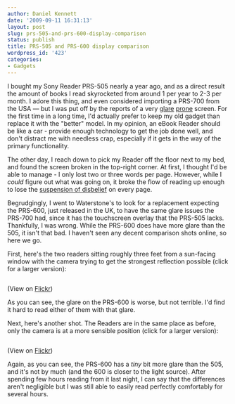 ```yaml
---
author: Daniel Kennett
date: '2009-09-11 16:31:13'
layout: post
slug: prs-505-and-prs-600-display-comparison
status: publish
title: PRS-505 and PRS-600 display comparison
wordpress_id: '423'
categories:
- Gadgets
---
```


I bought my Sony Reader PRS-505 nearly a year ago, and as a direct result the amount of books I read skyrocketed from around 1 per year to 2-3 per month. I adore this thing, and even considered importing a PRS-700 from the USA — but I was put off by the reports of a very <a href="http://gizmodo.com/5097999/sony-prs+700-reader-review-blinding-glare-kills-all-improvements">glare</a> <a href="http://www.geardiary.com/2008/11/25/this-just-in-sony-prs-700-ereader-is-a-glare-magnet/">prone</a> screen. For the first time in a long time, I'd actually prefer to keep my old gadget than replace it with the "better" model. In my opinion, an eBook Reader should be like a car - provide enough technology to get the job done well, and don't distract me with needless crap, especially if it gets in the way of the primary functionality.

The other day, I reach down to pick my Reader off the floor next to my bed, and found the screen broken in the top-right corner. At first, I thought I'd be able to manage - I only lost two or three words per page. However, while I <em>could</em> figure out what was going on, it broke the flow of reading up enough to lose the <a href="http://en.wikipedia.org/wiki/Suspension_of_disbelief">suspension of disbelief</a> on every page.

Begrudgingly, I went to Waterstone's to look for a replacement expecting the PRS-600, just released in the UK, to have the same glare issues the PRS-700 had, since it has the touchscreen overlay that the PRS-505 lacks. Thankfully, I was wrong. While the PRS-600 does have more glare than the 505, it isn't that bad. I haven't seen any decent comparison shots online, so here we go.

First, here's the two readers sitting roughly three feet from a sun-facing window with the camera trying to get the strongest reflection possible (click for a larger version):

<a href="http://farm3.static.flickr.com/2516/3909284683_509af9c711_b.jpg"><img src="http://farm3.static.flickr.com/2516/3909284683_509af9c711.jpg" alt="" /></a>

(View on <a href="http://www.flickr.com/photos/ikenndac/3909284683/">Flickr</a>)

As you can see, the glare on the PRS-600 is worse, but not terrible. I'd find it hard to read either of them with that glare.

Next, here's another shot. The Readers are in the same place as before, only the camera is at a more sensible position (click for a larger version):

<a href="http://farm4.static.flickr.com/3418/3910069776_3d9e3b4af7_b.jpg"><img src="http://farm4.static.flickr.com/3418/3910069776_3d9e3b4af7.jpg" alt="" /></a>

(View on <a href="http://www.flickr.com/photos/ikenndac/3910069776/">Flickr</a>)

Again, as you can see, the PRS-600 has a <em>tiny</em> bit more glare than the 505, and it's not by much (and the 600 is closer to the light source). After spending  few hours reading from it last night, I can say that the differences aren't negligible but I was still able to easily read perfectly comfortably for several hours.
